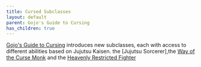 ```yaml
---
title: Cursed Subclasses
layout: default
parent: Gojo's Guide to Cursing
has_children: true
---
```


[Gojo's Guide to Cursing](/Gojo's%20Guide%20to%20Cursing/Intro) introduces new subclasses, each with access to different abilities based on Jujutsu Kaisen. the [Jujutsu Sorcerer],the [Way of the Curse Monk](/Gojo's%20Guide%20to%20Cursing/subclasses/Way%20of%20the%20Curse%20Monk) and the [Heavenly Restricted Fighter](/Gojo's%20Guide%20to%20Cursing/subclasses/Heavenly%20Restricted%20Fighter)